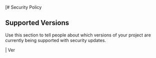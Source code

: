 [# Security Policy

## Supported Versions

Use this section to tell people about which versions of your project are
currently being supported with security updates.

| Ver